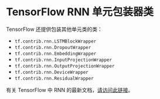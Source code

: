 # TensorFlow RNN 单元包装器类

TensorFlow 还提供包装其他单元类的类：

*   `tf.contrib.rnn.LSTMBlockWrapper`
*   `tf.contrib.rnn.DropoutWrapper`
*   `tf.contrib.rnn.EmbeddingWrapper`
*   `tf.contrib.rnn.InputProjectionWrapper`
*   `tf.contrib.rnn.OutputProjectionWrapper`
*   `tf.contrib.rnn.DeviceWrapper`
*   `tf.contrib.rnn.ResidualWrapper`

有关 TensorFlow 中 RNN 的最新文档，[请访问此链接](https://www.tensorflow.org/api_guides/python/contrib.rnn)。